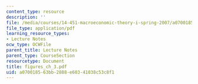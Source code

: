 ```yaml
---
content_type: resource
description: ''
file: /media/courses/14-451-macroeconomic-theory-i-spring-2007/a070018563bb2888e60341038c53c8f1_figures_ch_3.pdf
file_type: application/pdf
learning_resource_types:
- Lecture Notes
ocw_type: OCWFile
parent_title: Lecture Notes
parent_type: CourseSection
resourcetype: Document
title: figures_ch_3.pdf
uid: a0700185-63bb-2888-e603-41038c53c8f1
---
```

